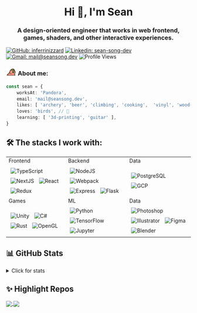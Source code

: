 <h1 align="center">Hi 👋, I'm Sean</h1>
<h3 align="center">A design-oriented engineer that works in web frontend, games, shaders, and other interactive experiences.</h3>

[![GitHub: inferrinizzard](https://img.shields.io/badge/-inferrinizzard-181717?style=flat&logo=GitHub&logoColor=white&link=https://github.com/inferrinizzard/)](https://github.com/inferrinizzard/)
[![Linkedin: sean-song-dev](https://img.shields.io/badge/-sean--song--dev-blue?style=flat&logo=Linkedin&logoColor=white&link=https://www.linkedin.com/in/sean-song-dev/)](https://www.linkedin.com/in/sean-song-dev/)
[![Gmail: mail@seansong.dev](https://img.shields.io/badge/-mail@seansong.dev-red?style=flat&logo=Gmail&logoColor=white&link=mailto:mail@seansong.dev)](mailto:mail@seansong.dev)
![Profile Views](https://komarev.com/ghpvc/?username=inferrinizzard&label=Profile%20views&color=0e75b6&style=flat)


### <img height=20 src="./parrot.gif" /> About me:

```ts
const sean = {
    worksAt: 'Pandora',
    email: 'mail@seansong.dev',
    likes: [ 'archery', 'beer', 'climbing', 'cooking',  'vinyl', 'wood-working' ],
    loves: 'birds', // 🦜
    learning: [ '3d-printing', 'guitar' ],
}
```



<!-- ![](https://readme-now-playing.vercel.app/now-playing/q?uid=sfo1::l66nb-1692993313446-e05674810897) -->


## 🛠️ The stacks I work with:

<table align="center">
    <tr>
        <td>
            Frontend
        </td>
        <td>
            Backend
        </td>
        <td>
            Data
        </td>
    </tr>
    <tr>
        <td>
            <img width=50 style="padding: 5px" title="TypeScript" src='https://cdn.jsdelivr.net/gh/devicons/devicon/icons/typescript/typescript-original.svg'>
            <img width=50 style="padding: 5px" title="NextJS" src='https://cdn.jsdelivr.net/gh/devicons/devicon/icons/nextjs/nextjs-original.svg'>
            <img width=50 style="padding: 5px" title="React" src='https://cdn.jsdelivr.net/gh/devicons/devicon/icons/react/react-original.svg'>
            <img width=50 style="padding: 5px" title="Redux" src='https://cdn.jsdelivr.net/gh/devicons/devicon/icons/redux/redux-original.svg'>
        </td>
        <td>
            <img width=50 style="padding: 5px" title="NodeJS" src='https://cdn.jsdelivr.net/gh/devicons/devicon/icons/nodejs/nodejs-original.svg'>
            <img width=50 style="padding: 5px" title="Webpack" src='https://cdn.jsdelivr.net/gh/devicons/devicon/icons/webpack/webpack-original.svg'> <!-- should be vite -->
            <img width=50 style="padding: 5px" title="Express" src='https://cdn.jsdelivr.net/gh/devicons/devicon/icons/express/express-original.svg'>
            <img width=50 style="padding: 5px" title="Flask" src='https://cdn.jsdelivr.net/gh/devicons/devicon/icons/flask/flask-original.svg'>
        </td>
        <td>
            <img width=50 style="padding: 5px" title="PostgreSQL" src='https://cdn.jsdelivr.net/gh/devicons/devicon/icons/postgresql/postgresql-original.svg'>
            <img width=50 style="padding: 5px" title="GCP" src='https://cdn.jsdelivr.net/gh/devicons/devicon/icons/googlecloud/googlecloud-original.svg'>
            <!-- <img width=50 style="padding: 5px" title="icons" src="https://cdn.jsdelivr.net/npm/simple-icons@v9/icons/googlecloud.svg" /> -->
        </td>
    </tr>
    <tr>
        <td>
            Games
        </td>
        <td>
            ML
        </td>
        <td>
            Data
        </td>
    </tr>
    <tr>
        <td>
             <img width=50 style="padding: 5px" title="Unity" src='https://cdn.jsdelivr.net/gh/devicons/devicon/icons/unity/unity-original.svg'>
            <img width=50 style="padding: 5px" title="C#" src='https://cdn.jsdelivr.net/gh/devicons/devicon/icons/csharp/csharp-original.svg'>
            <img width=50 style="padding: 5px" title="Rust" src='https://cdn.jsdelivr.net/gh/devicons/devicon/icons/rust/rust-plain.svg'>
            <img width=50 style="padding: 5px" title="OpenGL" src='https://cdn.jsdelivr.net/gh/devicons/devicon/icons/opengl/opengl-plain.svg'>
        </td>
        <td>
            <img width=50 style="padding: 5px" title="Python" src='https://cdn.jsdelivr.net/gh/devicons/devicon/icons/python/python-original.svg'>
            <img width=50 style="padding: 5px" title="TensorFlow" src='https://cdn.jsdelivr.net/gh/devicons/devicon/icons/tensorflow/tensorflow-original.svg'>
            <img width=50 style="padding: 5px" title="Jupyter" src='https://cdn.jsdelivr.net/gh/devicons/devicon/icons/jupyter/jupyter-original.svg'>
        </td>
        <td>
            <img width=50 style="padding: 5px" title="Photoshop" src='https://cdn.jsdelivr.net/gh/devicons/devicon/icons/photoshop/photoshop-plain.svg'>
            <img width=50 style="padding: 5px" title="Illustrator" src='https://cdn.jsdelivr.net/gh/devicons/devicon/icons/illustrator/illustrator-plain.svg'>
            <img width=50 style="padding: 5px" title="Figma" src='https://cdn.jsdelivr.net/gh/devicons/devicon/icons/figma/figma-original.svg'>
            <img width=50 style="padding: 5px" title="Blender" src='https://cdn.jsdelivr.net/gh/devicons/devicon/icons/blender/blender-original.svg'>
        </td>
    </tr>
</table>

<!-- <p align="left">
    <a href="https://github.com/ryo-ma/github-profile-trophy">
        <img src="https://github-profile-trophy.vercel.app/?username=inferrinizzard" alt="inferrinizzard" />
    </a>
</p> -->

## 📊 GitHub Stats

<details>
    <summary>Click for stats</summary>
    <a href="https://github.com/inferrinizzard">
        <picture>
            <source
                srcset="https://github-readme-stats.inferrinizzard.vercel.app/api?username=inferrinizzard&show_icons=true&rank_icon=github&include_all_commits=true&theme=algolia"
                media="(prefers-color-scheme: dark)"
            />
            <source
                srcset="https://github-readme-stats.inferrinizzard.vercel.app/api?username=inferrinizzard&show_icons=true&rank_icon=github&include_all_commits=true&theme=vue"
                media="(prefers-color-scheme: light), (prefers-color-scheme: no-preference)"
            />
            <img height=200 align="center" src="https://github-readme-stats.inferrinizzard.vercel.app/api?username=inferrinizzard&show_icons=true&rank_icon=github&include_all_commits=true" />
        </picture>
    </a>
    <img height=200 align="center" src="https://github-readme-stats.inferrinizzard.vercel.app/api/top-langs/?username=inferrinizzard&theme=algolia&size_weight=1&count_weight=8&langs_count=10&layout=compact&card_width=345" />
</details>

## ✨ Highlight Repos

<a href="https://github.com/inferrinizzard/ucsc-catalogue-frontend">
    <img align="center" src="https://github-readme-stats.inferrinizzard.vercel.app/api/pin?username=inferrinizzard&repo=ucsc-catalogue-frontend&theme=react" />
</a>
<a href="https://github.com/sql-formatter-org/sql-formatter">
    <img align="center" src="https://github-readme-stats.inferrinizzard.vercel.app/api/pin?username=sql-formatter-org&repo=sql-formatter&theme=vue-dark&show_owner=true" />
</a>
